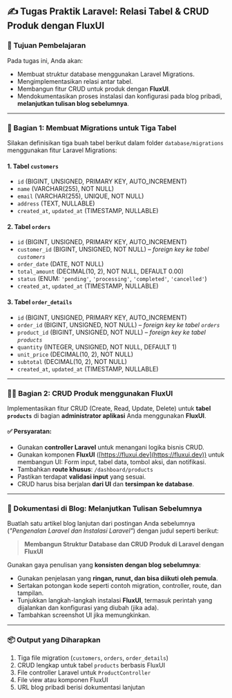 ## ✍️ Tugas Praktik Laravel: **Relasi Tabel & CRUD Produk dengan FluxUI**

### 🎯 Tujuan Pembelajaran

Pada tugas ini, Anda akan:

* Membuat struktur database menggunakan Laravel Migrations.
* Mengimplementasikan relasi antar tabel.
* Membangun fitur CRUD untuk produk dengan **FluxUI**.
* Mendokumentasikan proses instalasi dan konfigurasi pada blog pribadi, **melanjutkan tulisan blog sebelumnya**.

---

### 🧱 Bagian 1: Membuat Migrations untuk Tiga Tabel

Silakan definisikan tiga buah tabel berikut dalam folder `database/migrations` menggunakan fitur Laravel Migrations:

#### 1. Tabel `customers`

* `id` (BIGINT, UNSIGNED, PRIMARY KEY, AUTO\_INCREMENT)
* `name` (VARCHAR(255), NOT NULL)
* `email` (VARCHAR(255), UNIQUE, NOT NULL)
* `address` (TEXT, NULLABLE)
* `created_at`, `updated_at` (TIMESTAMP, NULLABLE)

#### 2. Tabel `orders`

* `id` (BIGINT, UNSIGNED, PRIMARY KEY, AUTO\_INCREMENT)
* `customer_id` (BIGINT, UNSIGNED, NOT NULL) – *foreign key ke tabel `customers`*
* `order_date` (DATE, NOT NULL)
* `total_amount` (DECIMAL(10, 2), NOT NULL, DEFAULT 0.00)
* `status` (ENUM: `'pending'`, `'processing'`, `'completed'`, `'cancelled'`)
* `created_at`, `updated_at` (TIMESTAMP, NULLABLE)

#### 3. Tabel `order_details`

* `id` (BIGINT, UNSIGNED, PRIMARY KEY, AUTO\_INCREMENT)
* `order_id` (BIGINT, UNSIGNED, NOT NULL) – *foreign key ke tabel `orders`*
* `product_id` (BIGINT, UNSIGNED, NOT NULL) – *foreign key ke tabel `products`*
* `quantity` (INTEGER, UNSIGNED, NOT NULL, DEFAULT 1)
* `unit_price` (DECIMAL(10, 2), NOT NULL)
* `subtotal` (DECIMAL(10, 2), NOT NULL)
* `created_at`, `updated_at` (TIMESTAMP, NULLABLE)

---

### 🧑‍💻 Bagian 2: CRUD Produk menggunakan FluxUI

Implementasikan fitur CRUD (Create, Read, Update, Delete) untuk **tabel `products`** di bagian **administrator aplikasi** Anda menggunakan **FluxUI**.

#### ✅ Persyaratan:

* Gunakan **controller Laravel** untuk menangani logika bisnis CRUD.
* Gunakan komponen **FluxUI** ([https://fluxui.dev](https://fluxui.dev)) untuk membangun UI:
  Form input, tabel data, tombol aksi, dan notifikasi.
* Tambahkan **route khusus**:
  `/dashboard/products`
* Pastikan terdapat **validasi input** yang sesuai.
* CRUD harus bisa berjalan **dari UI** dan **tersimpan ke database**.

---

### 📝 Dokumentasi di Blog: **Melanjutkan Tulisan Sebelumnya**

Buatlah satu artikel blog lanjutan dari postingan Anda sebelumnya (*"Pengenalan Laravel dan Instalasi Laravel"*) dengan judul seperti berikut:

> **Membangun Struktur Database dan CRUD Produk di Laravel dengan FluxUI**

Gunakan gaya penulisan yang **konsisten dengan blog sebelumnya**:

* Gunakan penjelasan yang **ringan, runut, dan bisa diikuti oleh pemula**.
* Sertakan potongan kode seperti contoh migration, controller, route, dan tampilan.
* Tunjukkan langkah-langkah instalasi **FluxUI**, termasuk perintah yang dijalankan dan konfigurasi yang diubah (jika ada).
* Tambahkan screenshot UI jika memungkinkan.

---

### 📦 Output yang Diharapkan

1. Tiga file migration (`customers`, `orders`, `order_details`)
2. CRUD lengkap untuk tabel `products` berbasis FluxUI
3. File controller Laravel untuk `ProductController`
4. File view atau komponen FluxUI
5. URL blog pribadi berisi dokumentasi lanjutan
